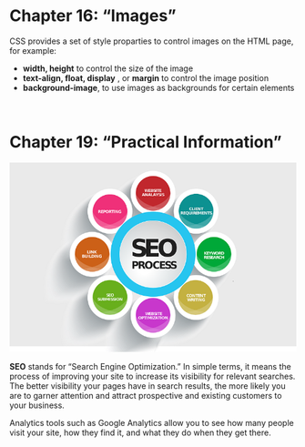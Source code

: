 # Chapter 16: “Images” 

CSS provides a set of style proparties to control images on the HTML page, for example:

- **width, height** to  control the size of the image
-	**text-align, float, display** , or **margin** to control the image position
-	**background-image**, to use images as backgrounds for certain elements

 
# Chapter 19: “Practical Information”
![seo](seo.png)



**SEO** stands for “Search Engine Optimization.” In simple terms, it means the process of improving your site to increase its visibility for relevant searches. The better visibility your pages have in search results, the more likely you are to garner attention and attract prospective and existing customers to your business.

Analytics tools such as Google Analytics allow you to see how many people visit your site, how they find it, and what they do when they get there. 
